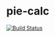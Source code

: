 # pie-calc
[![Build Status](http://3.110.239.221/buildStatus/icon?job=vcs-challenge)](http://3.110.239.221/job/vcs-challenge/)
